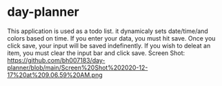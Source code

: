 # day-planner
This application is used as a todo list. it dynamicaly sets date/time/and colors based on time. If you enter your data, you must hit save. Once you click save, your input will be saved indefinently. If you wish to deleat an item, you must clear the input bar and click save.
Screen Shot: https://github.com/bh007183/day-planner/blob/main/Screen%20Shot%202020-12-17%20at%209.06.59%20AM.png
